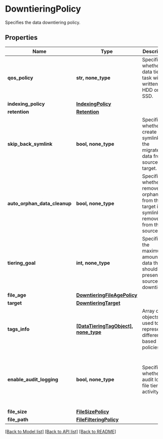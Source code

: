 # DowntieringPolicy

Specifies the data downtiering policy.

## Properties
Name | Type | Description | Notes
------------ | ------------- | ------------- | -------------
**qos_policy** | **str, none_type** | Specifies whether the data tiering task will be written to HDD or SSD. | [optional] 
**indexing_policy** | [**IndexingPolicy**](IndexingPolicy.md) |  | [optional] 
**retention** | [**Retention**](Retention.md) |  | [optional] 
**skip_back_symlink** | **bool, none_type** | Specifies whether to create a symlink for the migrated data from source to target. | [optional]  if omitted the server will use the default value of True
**auto_orphan_data_cleanup** | **bool, none_type** | Specifies whether to remove the orphan data from the target if the symlink is removed from the source. | [optional]  if omitted the server will use the default value of True
**tiering_goal** | **int, none_type** | Specifies the maximum amount of data that should be present on source after downtiering. | [optional] 
**file_age** | [**DowntieringFileAgePolicy**](DowntieringFileAgePolicy.md) |  | [optional] 
**target** | [**DowntieringTarget**](DowntieringTarget.md) |  | [optional] 
**tags_info** | [**[DataTieringTagObject], none_type**](DataTieringTagObject.md) | Array of Tag objects used to represent different file based policies | [optional] 
**enable_audit_logging** | **bool, none_type** | Specifies whether to audit log the file tiering activity. | [optional]  if omitted the server will use the default value of False
**file_size** | [**FileSizePolicy**](FileSizePolicy.md) |  | [optional] 
**file_path** | [**FileFilteringPolicy**](FileFilteringPolicy.md) |  | [optional] 

[[Back to Model list]](../README.md#documentation-for-models) [[Back to API list]](../README.md#documentation-for-api-endpoints) [[Back to README]](../README.md)


